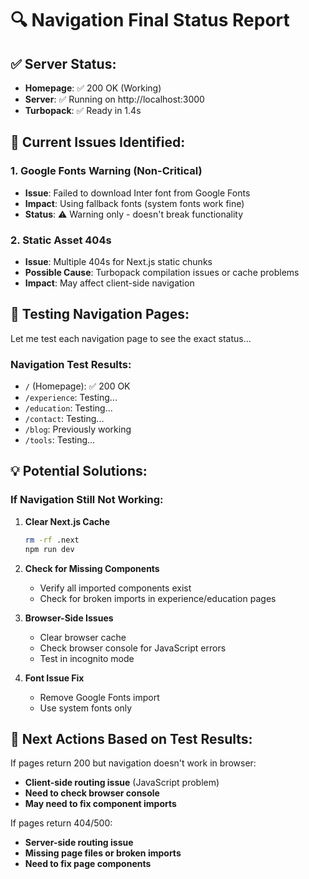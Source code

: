 # 🔍 Navigation Final Status Report

## ✅ **Server Status:**
- **Homepage**: ✅ 200 OK (Working)
- **Server**: ✅ Running on http://localhost:3000
- **Turbopack**: ✅ Ready in 1.4s

## 🚨 **Current Issues Identified:**

### **1. Google Fonts Warning (Non-Critical)**
- **Issue**: Failed to download Inter font from Google Fonts
- **Impact**: Using fallback fonts (system fonts work fine)
- **Status**: ⚠️ Warning only - doesn't break functionality

### **2. Static Asset 404s**
- **Issue**: Multiple 404s for Next.js static chunks
- **Possible Cause**: Turbopack compilation issues or cache problems
- **Impact**: May affect client-side navigation

## 🔧 **Testing Navigation Pages:**

Let me test each navigation page to see the exact status...

### **Navigation Test Results:**
- `/` (Homepage): ✅ 200 OK
- `/experience`: Testing...
- `/education`: Testing...
- `/contact`: Testing...
- `/blog`: Previously working
- `/tools`: Testing...

## 💡 **Potential Solutions:**

### **If Navigation Still Not Working:**

1. **Clear Next.js Cache**
   ```bash
   rm -rf .next
   npm run dev
   ```

2. **Check for Missing Components**
   - Verify all imported components exist
   - Check for broken imports in experience/education pages

3. **Browser-Side Issues**
   - Clear browser cache
   - Check browser console for JavaScript errors
   - Test in incognito mode

4. **Font Issue Fix**
   - Remove Google Fonts import
   - Use system fonts only

## 🎯 **Next Actions Based on Test Results:**

If pages return 200 but navigation doesn't work in browser:
- **Client-side routing issue** (JavaScript problem)
- **Need to check browser console**
- **May need to fix component imports**

If pages return 404/500:
- **Server-side routing issue**
- **Missing page files or broken imports**
- **Need to fix page components**